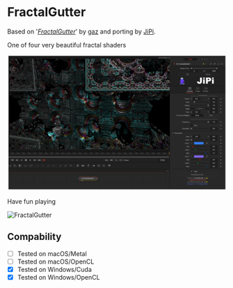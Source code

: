FractalGutter
==================

Based on '_[FractalGutter](https://www.shadertoy.com/view/WdjBWc)_' by [gaz](https://www.shadertoy.com/user/gaz) and porting by [JiPi](Profiles/JiPi.md).

One of four very beautiful fractal shaders

[![FractalGutter](FractalGutter.png)](FractalGutter.fuse)


Have fun playing

![FractalGutter](https://user-images.githubusercontent.com/78935215/111883269-7f718300-89ba-11eb-8ef9-27aa8a16c7dc.gif)



## Compability
- [ ] Tested on macOS/Metal
- [ ] Tested on macOS/OpenCL
- [x] Tested on Windows/Cuda
- [x] Tested on Windows/OpenCL